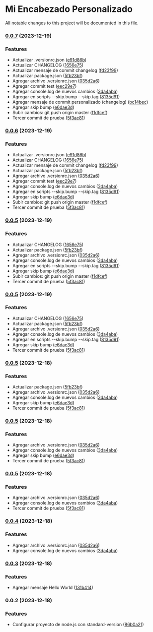 # Mi Encabezado Personalizado

All notable changes to this project will be documented in this file.
### [0.0.7](https://github.com/willknight27/commit-changelog/compare/v0.0.3...v0.0.7) (2023-12-19)


### Features

* Actualizar .versionrc.json ([e91d86b](https://github.com/willknight27/commit-changelog/commit/e91d86b71666c53e31061b6f9ddf9183f46ba3bc))
* Actualizar CHANGELOG ([1656e75](https://github.com/willknight27/commit-changelog/commit/1656e753846385b165469b70587f3e1d82704947))
* Actualizar mensaje de commit changelog ([fd23f99](https://github.com/willknight27/commit-changelog/commit/fd23f995265caa26aa346a201c4321d808683fbb))
* Actualizar package.json ([5fb23bf](https://github.com/willknight27/commit-changelog/commit/5fb23bf302b00b5956b49031ab7404db78d8f252))
* Agregar archivo .versionrc.json ([035d2a6](https://github.com/willknight27/commit-changelog/commit/035d2a658863dc9c827a1dadda17896a170e5f62))
* Agregar commit test ([eec29e7](https://github.com/willknight27/commit-changelog/commit/eec29e7469f232ca65d72708d8df0035f1f5359d))
* Agregar console.log de nuevos cambios ([3da4aba](https://github.com/willknight27/commit-changelog/commit/3da4aba2551ad4e8d9b7c44dc294cd38978142a0))
* Agregar en scripts --skip.bump --skip.tag ([8135d91](https://github.com/willknight27/commit-changelog/commit/8135d91fdaa92a58ddcecaceaa2811ebd0f83385))
* Agregar mensaje de commit personalizado (changelog) ([bc14bec](https://github.com/willknight27/commit-changelog/commit/bc14bec00974903760d5ea99d9cb89afddc0a1dd))
* Agregar skip bump ([e6dae3d](https://github.com/willknight27/commit-changelog/commit/e6dae3d0320ec5ab8d50200b902db57896d37d3d))
* Subir cambios: git push origin master ([f1dfcef](https://github.com/willknight27/commit-changelog/commit/f1dfcef2fb5a06c737d1869bb225084b8944f663))
* Tercer commit de prueba ([5f3ac81](https://github.com/willknight27/commit-changelog/commit/5f3ac81b1626a6928b5ccb8b68a35ca639bd1609))

### [0.0.6](https://github.com/willknight27/commit-changelog/compare/v0.0.3...v0.0.6) (2023-12-19)


### Features

* Actualizar .versionrc.json ([e91d86b](https://github.com/willknight27/commit-changelog/commit/e91d86b71666c53e31061b6f9ddf9183f46ba3bc))
* Actualizar CHANGELOG ([1656e75](https://github.com/willknight27/commit-changelog/commit/1656e753846385b165469b70587f3e1d82704947))
* Actualizar mensaje de commit changelog ([fd23f99](https://github.com/willknight27/commit-changelog/commit/fd23f995265caa26aa346a201c4321d808683fbb))
* Actualizar package.json ([5fb23bf](https://github.com/willknight27/commit-changelog/commit/5fb23bf302b00b5956b49031ab7404db78d8f252))
* Agregar archivo .versionrc.json ([035d2a6](https://github.com/willknight27/commit-changelog/commit/035d2a658863dc9c827a1dadda17896a170e5f62))
* Agregar commit test ([eec29e7](https://github.com/willknight27/commit-changelog/commit/eec29e7469f232ca65d72708d8df0035f1f5359d))
* Agregar console.log de nuevos cambios ([3da4aba](https://github.com/willknight27/commit-changelog/commit/3da4aba2551ad4e8d9b7c44dc294cd38978142a0))
* Agregar en scripts --skip.bump --skip.tag ([8135d91](https://github.com/willknight27/commit-changelog/commit/8135d91fdaa92a58ddcecaceaa2811ebd0f83385))
* Agregar skip bump ([e6dae3d](https://github.com/willknight27/commit-changelog/commit/e6dae3d0320ec5ab8d50200b902db57896d37d3d))
* Subir cambios: git push origin master ([f1dfcef](https://github.com/willknight27/commit-changelog/commit/f1dfcef2fb5a06c737d1869bb225084b8944f663))
* Tercer commit de prueba ([5f3ac81](https://github.com/willknight27/commit-changelog/commit/5f3ac81b1626a6928b5ccb8b68a35ca639bd1609))

### [0.0.5](https://github.com/willknight27/commit-changelog/compare/v0.0.3...v0.0.5) (2023-12-19)


### Features

* Actualizar CHANGELOG ([1656e75](https://github.com/willknight27/commit-changelog/commit/1656e753846385b165469b70587f3e1d82704947))
* Actualizar package.json ([5fb23bf](https://github.com/willknight27/commit-changelog/commit/5fb23bf302b00b5956b49031ab7404db78d8f252))
* Agregar archivo .versionrc.json ([035d2a6](https://github.com/willknight27/commit-changelog/commit/035d2a658863dc9c827a1dadda17896a170e5f62))
* Agregar console.log de nuevos cambios ([3da4aba](https://github.com/willknight27/commit-changelog/commit/3da4aba2551ad4e8d9b7c44dc294cd38978142a0))
* Agregar en scripts --skip.bump --skip.tag ([8135d91](https://github.com/willknight27/commit-changelog/commit/8135d91fdaa92a58ddcecaceaa2811ebd0f83385))
* Agregar skip bump ([e6dae3d](https://github.com/willknight27/commit-changelog/commit/e6dae3d0320ec5ab8d50200b902db57896d37d3d))
* Subir cambios: git push origin master ([f1dfcef](https://github.com/willknight27/commit-changelog/commit/f1dfcef2fb5a06c737d1869bb225084b8944f663))
* Tercer commit de prueba ([5f3ac81](https://github.com/willknight27/commit-changelog/commit/5f3ac81b1626a6928b5ccb8b68a35ca639bd1609))

### [0.0.5](https://github.com/willknight27/commit-changelog/compare/v0.0.3...v0.0.5) (2023-12-19)


### Features

* Actualizar CHANGELOG ([1656e75](https://github.com/willknight27/commit-changelog/commit/1656e753846385b165469b70587f3e1d82704947))
* Actualizar package.json ([5fb23bf](https://github.com/willknight27/commit-changelog/commit/5fb23bf302b00b5956b49031ab7404db78d8f252))
* Agregar archivo .versionrc.json ([035d2a6](https://github.com/willknight27/commit-changelog/commit/035d2a658863dc9c827a1dadda17896a170e5f62))
* Agregar console.log de nuevos cambios ([3da4aba](https://github.com/willknight27/commit-changelog/commit/3da4aba2551ad4e8d9b7c44dc294cd38978142a0))
* Agregar en scripts --skip.bump --skip.tag ([8135d91](https://github.com/willknight27/commit-changelog/commit/8135d91fdaa92a58ddcecaceaa2811ebd0f83385))
* Agregar skip bump ([e6dae3d](https://github.com/willknight27/commit-changelog/commit/e6dae3d0320ec5ab8d50200b902db57896d37d3d))
* Tercer commit de prueba ([5f3ac81](https://github.com/willknight27/commit-changelog/commit/5f3ac81b1626a6928b5ccb8b68a35ca639bd1609))

### [0.0.5](https://github.com/willknight27/commit-changelog/compare/v0.0.3...v0.0.5) (2023-12-18)


### Features

* Actualizar package.json ([5fb23bf](https://github.com/willknight27/commit-changelog/commit/5fb23bf302b00b5956b49031ab7404db78d8f252))
* Agregar archivo .versionrc.json ([035d2a6](https://github.com/willknight27/commit-changelog/commit/035d2a658863dc9c827a1dadda17896a170e5f62))
* Agregar console.log de nuevos cambios ([3da4aba](https://github.com/willknight27/commit-changelog/commit/3da4aba2551ad4e8d9b7c44dc294cd38978142a0))
* Agregar skip bump ([e6dae3d](https://github.com/willknight27/commit-changelog/commit/e6dae3d0320ec5ab8d50200b902db57896d37d3d))
* Tercer commit de prueba ([5f3ac81](https://github.com/willknight27/commit-changelog/commit/5f3ac81b1626a6928b5ccb8b68a35ca639bd1609))

### [0.0.5](https://github.com/willknight27/commit-changelog/compare/v0.0.3...v0.0.5) (2023-12-18)


### Features

* Agregar archivo .versionrc.json ([035d2a6](https://github.com/willknight27/commit-changelog/commit/035d2a658863dc9c827a1dadda17896a170e5f62))
* Agregar console.log de nuevos cambios ([3da4aba](https://github.com/willknight27/commit-changelog/commit/3da4aba2551ad4e8d9b7c44dc294cd38978142a0))
* Agregar skip bump ([e6dae3d](https://github.com/willknight27/commit-changelog/commit/e6dae3d0320ec5ab8d50200b902db57896d37d3d))
* Tercer commit de prueba ([5f3ac81](https://github.com/willknight27/commit-changelog/commit/5f3ac81b1626a6928b5ccb8b68a35ca639bd1609))

### [0.0.5](https://github.com/willknight27/commit-changelog/compare/v0.0.3...v0.0.5) (2023-12-18)


### Features

* Agregar archivo .versionrc.json ([035d2a6](https://github.com/willknight27/commit-changelog/commit/035d2a658863dc9c827a1dadda17896a170e5f62))
* Agregar console.log de nuevos cambios ([3da4aba](https://github.com/willknight27/commit-changelog/commit/3da4aba2551ad4e8d9b7c44dc294cd38978142a0))
* Tercer commit de prueba ([5f3ac81](https://github.com/willknight27/commit-changelog/commit/5f3ac81b1626a6928b5ccb8b68a35ca639bd1609))

### [0.0.4](https://github.com/willknight27/commit-changelog/compare/v0.0.3...v0.0.4) (2023-12-18)


### Features

* Agregar archivo .versionrc.json ([035d2a6](https://github.com/willknight27/commit-changelog/commit/035d2a658863dc9c827a1dadda17896a170e5f62))
* Agregar console.log de nuevos cambios ([3da4aba](https://github.com/willknight27/commit-changelog/commit/3da4aba2551ad4e8d9b7c44dc294cd38978142a0))

### [0.0.3](https://github.com/willknight27/commit-changelog/compare/v0.0.2...v0.0.3) (2023-12-18)


### Features

* Agregar mensaje Hello World ([131b414](https://github.com/willknight27/commit-changelog/commit/131b414c5c4871d76e2198a9e3a6a483f7de8955))

### 0.0.2 (2023-12-18)


### Features

* Configurar proyecto de node.js con standard-version ([86b0a21](https://github.com/willknight27/commit-changelog/commit/86b0a21d3383acde9ee738f2f77e178f2017f2a8))
